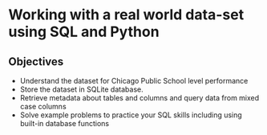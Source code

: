 # Working with a real world data-set using SQL and Python



## Objectives



*   Understand the dataset for Chicago Public School level performance
*   Store the dataset in SQLite database.
*   Retrieve metadata about tables and columns and query data from mixed case columns
*   Solve example problems to practice your SQL skills including using built-in database functions
